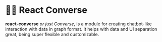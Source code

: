 # 🤖💬 React Converse

**react-converse** _or just Converse_, is a module for creating chatbot-like
interaction with data in graph format. It helps with data and UI separation
great, being super flexible and customizable.
